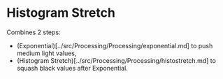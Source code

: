 # Histogram Stretch

Combines 2 steps:

* (Exponential)[../src/Processing/Processing/exponential.md] to push medium light values,
* (Histogram Stretch)[../src/Processing/Processing/histostretch.md] to squash black values after Exponential.
